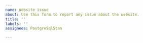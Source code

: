 ```yaml
---
name: Website issue
about: Use this form to report any issue about the website.
title: ''
labels: ''
assignees: PostgreSqlStan

---
```



